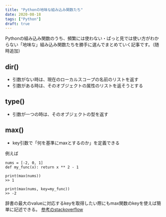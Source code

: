 ```yaml
---
title: "Pythonの地味な組み込み関数たち"
date: 2020-08-18
tags: ["Python"]
draft: true
---
```


Pythonの組み込み関数のうち、頻繁には使わない・ぱっと見では使い方がわからない「地味な」組み込み関数たちを勝手に選んでまとめていく記事です。（随時追加）

## dir()
- 引数がない時は、現在のローカルスコープの名前のリストを返す
- 引数がある時は、そのオブジェクトの属性のリストを返そうとする

## type()
- 引数が一つの時は、そのオブジェクトの型を返す

## max()
- key引数で「何を基準にmaxとするのか」を定義できる

例えば
```
nums = [-2, 0, 1]
def my_func(x): return x ** 2 - 1

print(max(nums))
>> 1

print(max(nums, key=my_func))
>> -2
```

辞書の最大のvalueに対応するkeyを取得したい際にもmax関数のkeyを使えば簡単に記述できる。
[参考のstackoverflow](https://stackoverflow.com/questions/268272/getting-key-with-maximum-value-in-dictionary)


